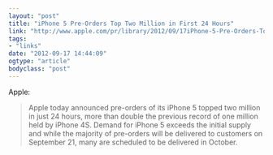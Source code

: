 ```yaml
---
layout: "post"
title: "iPhone 5 Pre-Orders Top Two Million in First 24 Hours"
link: "http://www.apple.com/pr/library/2012/09/17iPhone-5-Pre-Orders-Top-Two-Million-in-First-24-Hours.html"
tags: 
- "links"
date: "2012-09-17 14:44:09"
ogtype: "article"
bodyclass: "post"
---
```


Apple:

> Apple today announced pre-orders of its iPhone 5 topped two million in just 24 hours, more than double the previous record of one million held by iPhone 4S. Demand for iPhone 5 exceeds the initial supply and while the majority of pre-orders will be delivered to customers on September 21, many are scheduled to be delivered in October.